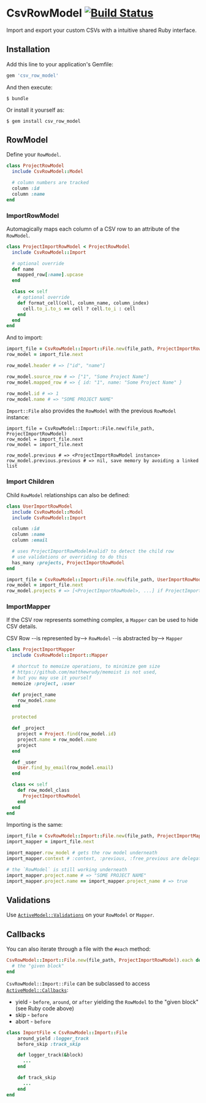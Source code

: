 # CsvRowModel [![Build Status](https://travis-ci.org/s12chung/csv_row_model.svg?branch=master)](https://travis-ci.org/s12chung/csv_row_model)

Import and export your custom CSVs with a intuitive shared Ruby interface.

## Installation

Add this line to your application's Gemfile:

```ruby
gem 'csv_row_model'
```

And then execute:

    $ bundle

Or install it yourself as:

    $ gem install csv_row_model

## RowModel

Define your `RowModel`.

```ruby
class ProjectRowModel
  include CsvRowModel::Model

  # column numbers are tracked
  column :id
  column :name
end
```

### ImportRowModel

Automagically maps each column of a CSV row to an attribute of the `RowModel`.

```ruby
class ProjectImportRowModel < ProjectRowModel
  include CsvRowModel::Import

  # optional override
  def name
    mapped_row[:name].upcase
  end

  class << self
    # optional override
    def format_cell(cell, column_name, column_index)
      cell.to_i.to_s == cell ? cell.to_i : cell
    end
  end
end
```

And to import:

```ruby
import_file = CsvRowModel::Import::File.new(file_path, ProjectImportRowModel)
row_model = import_file.next

row_model.header # => ["id", "name"]

row_model.source_row # => ["1", "Some Project Name"]
row_model.mapped_row # => { id: "1", name: "Some Project Name" }

row_model.id # => 1
row_model.name # => "SOME PROJECT NAME"
```

`Import::File` also provides the `RowModel` with the previous `RowModel` instance:

```
import_file = CsvRowModel::Import::File.new(file_path, ProjectImportRowModel)
row_model = import_file.next
row_model = import_file.next

row_model.previous # => <ProjectImportRowModel instance>
row_model.previous.previous # => nil, save memory by avoiding a linked list
```

### Import Children

Child `RowModel` relationships can also be defined:

```ruby
class UserImportRowModel
  include CsvRowModel::Model
  include CsvRowModel::Import

  column :id
  column :name
  column :email

  # uses ProjectImportRowModel#valid? to detect the child row
  # use validations or overriding to do this
  has_many :projects, ProjectImportRowModel
end

import_file = CsvRowModel::Import::File.new(file_path, UserImportRowModel)
row_model = import_file.next
row_model.projects # => [<ProjectImportRowModel>, ...] if ProjectImportRowModel#valid? == true
```

### ImportMapper

If the CSV row represents something complex, a `Mapper` can be used to hide CSV details.

CSV Row --is represented by--> `RowModel` --is abstracted by--> `Mapper`

```ruby
class ProjectImportMapper
  include CsvRowModel::Import::Mapper

  # shortcut to memoize operations, to minimize gem size
  # https://github.com/matthewrudy/memoist is not used,
  # but you may use it yourself
  memoize :project, :user

  def project_name
    row_model.name
  end

  protected

  def _project
    project = Project.find(row_model.id)
    project.name = row_model.name
    project
  end

  def _user
    User.find_by_email(row_model.email)
  end

  class << self
    def row_model_class
      ProjectImportRowModel
    end
  end
end
```

Importing is the same:

```ruby
import_file = CsvRowModel::Import::File.new(file_path, ProjectImportMapper)
import_mapper = import_file.next

import_mapper.row_model # gets the row model underneath
import_mapper.context # :context, :previous, :free_previous are delegated to row_model for convenience

# the `RowModel` is still working underneath
import_mapper.project.name # => "SOME PROJECT NAME"
import_mapper.project.name == import_mapper.project_name # => true
```

## Validations

Use [`ActiveModel::Validations`](http://api.rubyonrails.org/classes/ActiveModel/Validations.html)
on your `RowModel` or `Mapper`.

## Callbacks
You can also iterate through a file with the `#each` method:

```ruby
CsvRowModel::Import::File.new(file_path, ProjectImportRowModel).each do |project_import_model|
  # the "given block"
end
```

`CsvRowModel::Import::File` can be subclassed to access
[`ActiveModel::Callbacks`](http://api.rubyonrails.org/classes/ActiveModel/Callbacks.html):

* yield - `before`, `around`, or `after` yielding the `RowModel` to the "given block" (see Ruby code above)
* skip - `before`
* abort - `before`

```ruby
class ImportFile < CsvRowModel::Import::File
    around_yield :logger_track
    before_skip :track_skip

    def logger_track(&block)
      ...
    end

    def track_skip
      ...
    end
end
```

